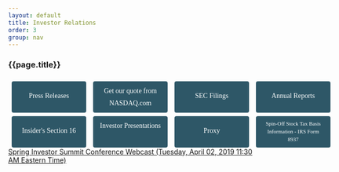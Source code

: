 ```yaml
---
layout: default
title: Investor Relations
order: 3
group: nav
---
```


### {{page.title}}

<style>
.button {
    width: 18%;
    height: 50px;
    margin:1%;
    float: left;
  font-family: Trebuchet MS;
  background-color: #2e5767;
  color: white;
  text-decoration: none;
  display: inline-block;
  padding: 6px 12px;
  margin-bottom: 0;
  font-size: 14px;
  font-weight: normal;
  text-align: center;
  vertical-align: middle;
  cursor: pointer;
  border: 1px solid transparent;
  border-radius: 4px;
  -webkit-user-select: none;
  -moz-user-select: none;
  -ms-user-select: none;
  -o-user-select: none;
  user-select: none;
  
}
.oneline {
  line-height: 46px;
}
.twoline {
  line-height: 25px;
}
.threeline {
  line-height: 16px;
}
a.button:hover {
  background-color: #000;
}
</style>

<div style="width:700px;">
<a href="news.html" class="button oneline">Press Releases</a>
<a href="https://www.nasdaq.com/symbol/frph" class="button twoline">Get our quote from NASDAQ.com</a>
<a href="sec-filings.html" class="button oneline">SEC Filings</a>
<a href="annual-reports.html" class="button oneline">Annual Reports</a>
<a href="https://www.sec.gov/cgi-bin/browse-edgar?action=getcompany&CIK=0000844059&type=&dateb=&owner=only&count=40" class="button oneline">Insider's Section 16</a>
<a href="investor-presentations.html" class="button twoline">Investor Presentations</a>
<a href="proxy-statement.html" class="button oneline">Proxy</a>
<a href="stock-split.html" class="button threeline" style="font-size:11px;">Spin-Off Stock Tax Basis Information - IRS Form 8937</a>
<br style="clear:both" />
</div>
</div>
</div>
<a href="https://www.webcaster4.com/Webcast/Page/2038/29968" >Spring Investor Summit Conference Webcast (Tuesday, April 02, 2019
11:30 AM Eastern Time)</a>

